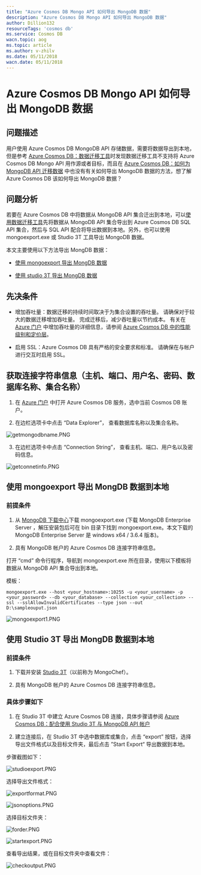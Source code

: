 ```yaml
---
title: "Azure Cosmos DB Mongo API 如何导出 MongoDB 数据"
description: "Azure Cosmos DB Mongo API 如何导出 MongoDB 数据"
author: Dillion132
resourceTags: 'cosmos db'
ms.service: Cosmos DB
wacn.topic: aog
ms.topic: article
ms.author: v-zhilv
ms.date: 05/11/2018
wacn.date: 05/11/2018
---
```


# Azure Cosmos DB Mongo API 如何导出 MongoDB 数据

## 问题描述

用户使用 Azure Cosmos DB MongoDB API 存储数据，需要将数据导出到本地，但是参考 [Azure Cosmos DB：数据迁移工具](https://docs.azure.cn/cosmos-db/import-data)时发现数据迁移工具不支持将 Azure Cosmos DB Mongo API 用作源或者目标，而且在 [Azure Cosmos DB：如何为 MongoDB API 迁移数据](https://docs.azure.cn/cosmos-db/mongodb-migrate) 中也没有有关如何导出 MongoDB 数据的方法，想了解 Azure Cosmos DB 该如何导出 MongoDB 数据？

## 问题分析

若要在 Azure Cosmos DB 中将数据从 MongoDB API 集合迁出到本地，可以[使用数据迁移工具](https://docs.azure.cn/cosmos-db/import-data)先将数据从 MongoDB API 集合导出到 Azure Cosmos DB SQL API 集合，然后与 SQL API 配合将导出数据到本地。另外，也可以使用 mongoexport.exe 或 Studio 3T 工具导出 MongoDB 数据。

本文主要使用以下方法导出 MongDB 数据：

- [使用 mongoexport 导出 MongDB 数据](#mongoexport)

- [使用 studio 3T 导出 MongDB 数据](#studio3t_export)

## 先决条件

* 增加吞吐量：数据迁移的持续时间取决于为集合设置的吞吐量。 请确保对于较大的数据迁移增加吞吐量。 完成迁移后，减少吞吐量以节约成本。 有关在 [Azure 门户](https://portal.azure.cn) 中增加吞吐量的详细信息，请参阅 [Azure Cosmos DB 中的性能级别和定价层](https://docs.azure.cn/cosmos-db/performance-levels)。

* 启用 SSL：Azure Cosmos DB 具有严格的安全要求和标准。 请确保在与帐户进行交互时启用 SSL。 

## 获取连接字符串信息（主机、端口、用户名、密码、数据库名称、集合名称）

1. 在 [Azure 门户](https://portal.azure.cn) 中打开 Azure Cosmos DB 服务，选中当前 Cosmos DB 账户。

2. 在边栏选项卡中点击 “Data Explorer”， 查看数据库名称以及集合名称。

![getmongodbname.PNG](./media/aog-cosmosdb-how-to-export-mongodb-collection/getmongodbname.PNG)

3. 在边栏选项卡中点击 “Connection String”， 查看主机、端口、用户名以及密码信息。

![getconnetinfo.PNG](./media/aog-cosmosdb-how-to-export-mongodb-collection/getconnetinfo.PNG)

## <a id="mongoexport" ></a>使用 mongoexport 导出 MongDB 数据到本地 

### 前提条件

1. 从 [MongoDB 下载中心](https://www.mongodb.com/download-center#enterprise)下载 mongoexport.exe (下载 MongoDB Enterprise Server ，解压安装包后可在 bin 目录下找到 mongoexport.exe。本文下载的 MongoDB Enterprise Server 是 windows x64 / 3.6.4 版本)。

2. 具有 MongoDB 帐户的 Azure Cosmos DB 连接字符串信息。

打开 “cmd” 命令行程序，导航到 mongoexport.exe 所在目录，使用以下模板将数据从 MongoDB API 集合导出到本地。

模板：

```
mongoexport.exe --host <your_hostname>:10255 -u <your_username> -p <your_password> --db <your_database> --collection <your_collection> --ssl --sslAllowInvalidCertificates --type json --out D:\sampleouput.json
```

![mongoexport1.PNG](./media/aog-cosmosdb-how-to-export-mongodb-collection/mongoexport1.PNG)

## <a id="studio3t_export"></a>使用 Studio 3T 导出 MongDB 数据到本地 

### 前提条件

1. 下载并安装 [Studio 3T](https://studio3t.com/)（以前称为 MongoChef）。

2. 具有 MongoDB 帐户的 Azure Cosmos DB 连接字符串信息。

### 具体步骤如下

1. 在 Studio 3T 中建立 Azure Cosmos DB 连接，具体步骤请参阅 [Azure Cosmos DB：配合使用 Studio 3T 与 MongoDB API 帐户](https://docs.azure.cn/cosmos-db/mongodb-mongochef)

2. 建立连接后，在 Studio 3T 中选中数据库或集合，点击 “export” 按钮，选择导出文件格式以及目标文件夹，最后点击 ”Start Export“ 导出数据到本地。

步骤截图如下：

![studioexport.PNG](./media/aog-cosmosdb-how-to-export-mongodb-collection/studioexport.PNG)

选择导出文件格式：

![exportformat.PNG](./media/aog-cosmosdb-how-to-export-mongodb-collection/exportformat.PNG)

![jsonoptions.PNG](./media/aog-cosmosdb-how-to-export-mongodb-collection/jsonoptions.PNG)

选择目标文件夹：

![forder.PNG](./media/aog-cosmosdb-how-to-export-mongodb-collection/forder.PNG)

![startexport.PNG](./media/aog-cosmosdb-how-to-export-mongodb-collection/startexport.PNG)

查看导出结果，或在目标文件夹中查看文件：

![checkoutput.PNG](./media/aog-cosmosdb-how-to-export-mongodb-collection/checkoutput.PNG)